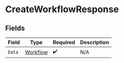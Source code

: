 # CreateWorkflowResponse


## Fields

| Field                                       | Type                                        | Required                                    | Description                                 |
| ------------------------------------------- | ------------------------------------------- | ------------------------------------------- | ------------------------------------------- |
| `Data`                                      | [Workflow](../../models/shared/workflow.md) | :heavy_check_mark:                          | N/A                                         |